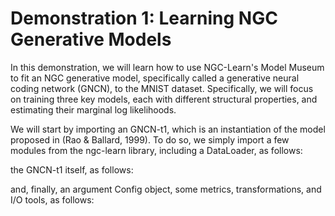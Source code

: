 # Demonstration 1: Learning NGC Generative Models

In this demonstration, we will learn how to use NGC-Learn's Model Museum to fit an
NGC generative model, specifically called a generative neural coding network (GNCN),
to the MNIST dataset. Specifically, we will focus on training three key models,
each with different structural properties, and estimating their marginal log likelihoods.

We will start by importing an GNCN-t1, which is an instantiation of the model
proposed in (Rao &amp; Ballard, 1999). To do so, we simply import a few modules
from the ngc-learn library, including a DataLoader, as follows:

<!--
```python
from ngclearn.utils.data_utils import DataLoader
```
-->

the GNCN-t1 itself, as follows:

<!--
```python
from ngclearn.museum.gncn_t1 import GNCN_t1
```
-->

and, finally, an argument Config object, some metrics, transformations,
and I/O tools, as follows:

<!--
```python
from ngclearn.utils.config import Config
import ngclearn.utils.transform_utils as transform
import ngclearn.utils.stat_utils as stat
import ngclearn.utils.metric_utils as metric
import ngclearn.utils.io_utils as io_tools
```
-->
